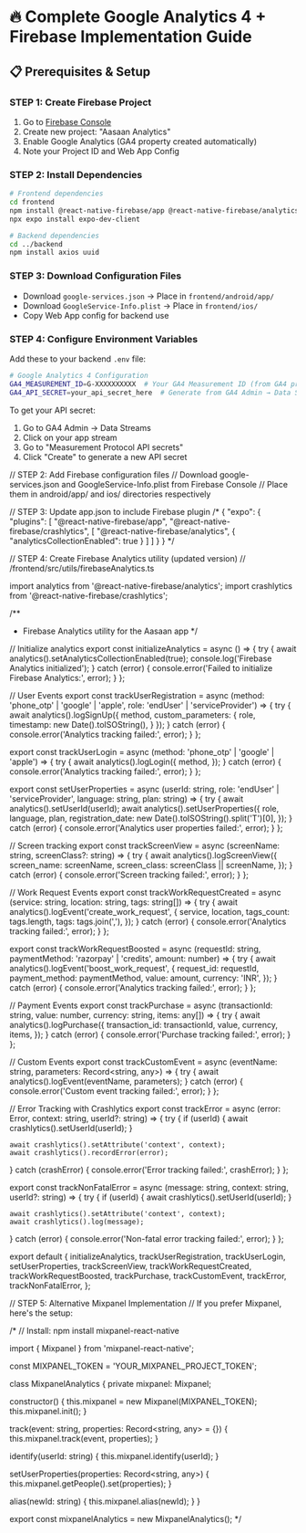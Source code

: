 # 🔥 Complete Google Analytics 4 + Firebase Implementation Guide

## 📋 Prerequisites & Setup

### STEP 1: Create Firebase Project
1. Go to [Firebase Console](https://console.firebase.google.com)
2. Create new project: "Aasaan Analytics"
3. Enable Google Analytics (GA4 property created automatically)
4. Note your Project ID and Web App Config

### STEP 2: Install Dependencies
```bash
# Frontend dependencies
cd frontend
npm install @react-native-firebase/app @react-native-firebase/analytics @react-native-firebase/crashlytics
npx expo install expo-dev-client

# Backend dependencies  
cd ../backend
npm install axios uuid
```

### STEP 3: Download Configuration Files
- Download `google-services.json` → Place in `frontend/android/app/`
- Download `GoogleService-Info.plist` → Place in `frontend/ios/`
- Copy Web App config for backend use

### STEP 4: Configure Environment Variables
Add these to your backend `.env` file:

```bash
# Google Analytics 4 Configuration
GA4_MEASUREMENT_ID=G-XXXXXXXXXX  # Your GA4 Measurement ID (from GA4 property)
GA4_API_SECRET=your_api_secret_here  # Generate from GA4 Admin → Data Streams → Measurement Protocol API secrets
```

To get your API secret:
1. Go to GA4 Admin → Data Streams
2. Click on your app stream
3. Go to "Measurement Protocol API secrets"
4. Click "Create" to generate a new API secret

// STEP 2: Add Firebase configuration files
// Download google-services.json and GoogleService-Info.plist from Firebase Console
// Place them in android/app/ and ios/ directories respectively

// STEP 3: Update app.json to include Firebase plugin
/*
{
  "expo": {
    "plugins": [
      "@react-native-firebase/app",
      "@react-native-firebase/crashlytics",
      [
        "@react-native-firebase/analytics",
        {
          "analyticsCollectionEnabled": true
        }
      ]
    ]
  }
}
*/

// STEP 4: Create Firebase Analytics utility (updated version)
// /frontend/src/utils/firebaseAnalytics.ts

import analytics from '@react-native-firebase/analytics';
import crashlytics from '@react-native-firebase/crashlytics';

/**
 * Firebase Analytics utility for the Aasaan app
 */

// Initialize analytics
export const initializeAnalytics = async () => {
  try {
    await analytics().setAnalyticsCollectionEnabled(true);
    console.log('Firebase Analytics initialized');
  } catch (error) {
    console.error('Failed to initialize Firebase Analytics:', error);
  }
};

// User Events
export const trackUserRegistration = async (method: 'phone_otp' | 'google' | 'apple', role: 'endUser' | 'serviceProvider') => {
  try {
    await analytics().logSignUp({
      method,
      custom_parameters: {
        role,
        timestamp: new Date().toISOString(),
      }
    });
  } catch (error) {
    console.error('Analytics tracking failed:', error);
  }
};

export const trackUserLogin = async (method: 'phone_otp' | 'google' | 'apple') => {
  try {
    await analytics().logLogin({
      method,
    });
  } catch (error) {
    console.error('Analytics tracking failed:', error);
  }
};

export const setUserProperties = async (userId: string, role: 'endUser' | 'serviceProvider', language: string, plan: string) => {
  try {
    await analytics().setUserId(userId);
    await analytics().setUserProperties({
      role,
      language,
      plan,
      registration_date: new Date().toISOString().split('T')[0],
    });
  } catch (error) {
    console.error('Analytics user properties failed:', error);
  }
};

// Screen tracking
export const trackScreenView = async (screenName: string, screenClass?: string) => {
  try {
    await analytics().logScreenView({
      screen_name: screenName,
      screen_class: screenClass || screenName,
    });
  } catch (error) {
    console.error('Screen tracking failed:', error);
  }
};

// Work Request Events
export const trackWorkRequestCreated = async (service: string, location: string, tags: string[]) => {
  try {
    await analytics().logEvent('create_work_request', {
      service,
      location,
      tags_count: tags.length,
      tags: tags.join(','),
    });
  } catch (error) {
    console.error('Analytics tracking failed:', error);
  }
};

export const trackWorkRequestBoosted = async (requestId: string, paymentMethod: 'razorpay' | 'credits', amount: number) => {
  try {
    await analytics().logEvent('boost_work_request', {
      request_id: requestId,
      payment_method: paymentMethod,
      value: amount,
      currency: 'INR',
    });
  } catch (error) {
    console.error('Analytics tracking failed:', error);
  }
};

// Payment Events
export const trackPurchase = async (transactionId: string, value: number, currency: string, items: any[]) => {
  try {
    await analytics().logPurchase({
      transaction_id: transactionId,
      value,
      currency,
      items,
    });
  } catch (error) {
    console.error('Purchase tracking failed:', error);
  }
};

// Custom Events
export const trackCustomEvent = async (eventName: string, parameters: Record<string, any>) => {
  try {
    await analytics().logEvent(eventName, parameters);
  } catch (error) {
    console.error('Custom event tracking failed:', error);
  }
};

// Error Tracking with Crashlytics
export const trackError = async (error: Error, context: string, userId?: string) => {
  try {
    if (userId) {
      await crashlytics().setUserId(userId);
    }
    
    await crashlytics().setAttribute('context', context);
    await crashlytics().recordError(error);
  } catch (crashError) {
    console.error('Error tracking failed:', crashError);
  }
};

export const trackNonFatalError = async (message: string, context: string, userId?: string) => {
  try {
    if (userId) {
      await crashlytics().setUserId(userId);
    }
    
    await crashlytics().setAttribute('context', context);
    await crashlytics().log(message);
  } catch (error) {
    console.error('Non-fatal error tracking failed:', error);
  }
};

export default {
  initializeAnalytics,
  trackUserRegistration,
  trackUserLogin,
  setUserProperties,
  trackScreenView,
  trackWorkRequestCreated,
  trackWorkRequestBoosted,
  trackPurchase,
  trackCustomEvent,
  trackError,
  trackNonFatalError,
};

// STEP 5: Alternative Mixpanel Implementation
// If you prefer Mixpanel, here's the setup:

/*
// Install: npm install mixpanel-react-native

import { Mixpanel } from 'mixpanel-react-native';

const MIXPANEL_TOKEN = 'YOUR_MIXPANEL_PROJECT_TOKEN';

class MixpanelAnalytics {
  private mixpanel: Mixpanel;

  constructor() {
    this.mixpanel = new Mixpanel(MIXPANEL_TOKEN);
    this.mixpanel.init();
  }

  track(event: string, properties: Record<string, any> = {}) {
    this.mixpanel.track(event, properties);
  }

  identify(userId: string) {
    this.mixpanel.identify(userId);
  }

  setUserProperties(properties: Record<string, any>) {
    this.mixpanel.getPeople().set(properties);
  }

  alias(newId: string) {
    this.mixpanel.alias(newId);
  }
}

export const mixpanelAnalytics = new MixpanelAnalytics();
*/